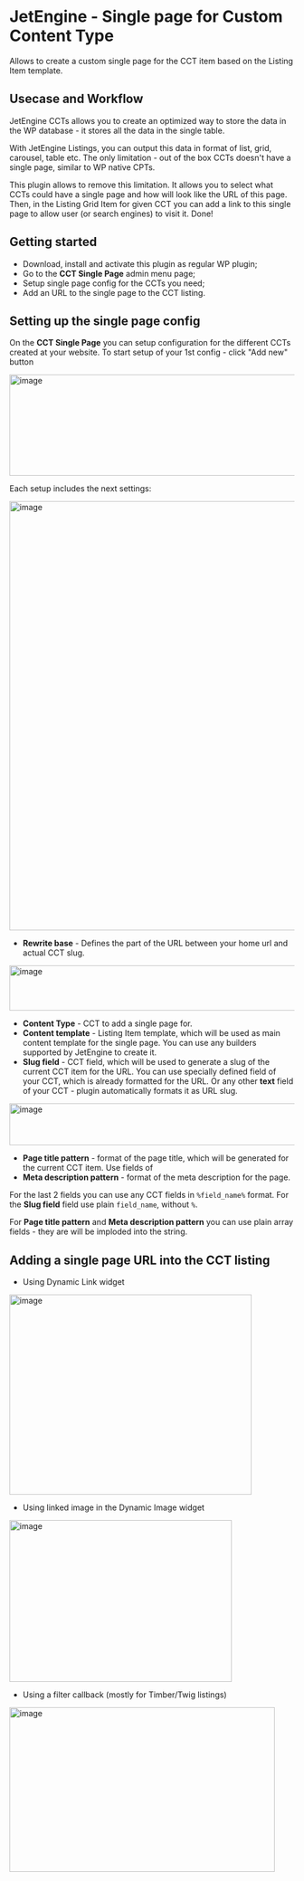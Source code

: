 # JetEngine - Single page for Custom Content Type

Allows to create a custom single page for the CCT item based on the Listing Item template.

## Usecase and Workflow

JetEngine CCTs allows you to create an optimized way to store the data in the WP database - it stores all the data in the single table.

With JetEngine Listings, you can output this data in format of list, grid, carousel, table etc. The only limitation - out of the box CCTs doesn't have a single page, similar to WP native CPTs.

This plugin allows to remove this limitation. It allows you to select what CCTs could have a single page and how will look like the URL of this page. Then, in the Listing Grid Item for given CCT you can add a link to this single page to allow user (or search engines) to visit it. Done!

## Getting started

- Download, install and activate this plugin as regular WP plugin;
- Go to the **CCT Single Page** admin menu page;
- Setup single page config for the CCTs you need;
- Add an URL to the single page to the CCT listing.

## Setting up the single page config

On the **CCT Single Page** you can setup configuration for the different CCTs created at your website. To start setup of your 1st config - click "Add new" button

<img width="1026" height="179" alt="image" src="https://github.com/user-attachments/assets/f81c8c43-80ed-4421-bbd1-4a11697e3ae4" />

Each setup includes the next settings:

<img width="1009" height="759" alt="image" src="https://github.com/user-attachments/assets/80021eaa-2879-4ffd-a9ad-4f6b7ade8421" />


- **Rewrite base** - Defines the part of the URL between your home url and actual CCT slug.
<img width="1400" height="80" alt="image" src="https://github.com/user-attachments/assets/08088ae8-2e0b-4c88-8a3e-9546036a00c1" />

- **Content Type** - CCT to add a single page for.
- **Content template** - Listing Item template, which will be used as main content template for the single page. You can use any builders supported by JetEngine to create it.
- **Slug field** - CCT field, which will be used to generate a slug of the current CCT item for the URL. You can use specially defined field of your CCT, which is already formatted for the URL. Or any other **text** field of your CCT - plugin automatically formats it as URL slug.
<img width="1538" height="74" alt="image" src="https://github.com/user-attachments/assets/9d1b92de-fb3d-4f20-8f82-b9e9b4ff7543" />

- **Page title pattern** - format of the page title, which will be generated for the current CCT item. Use fields of 
- **Meta description pattern** - format of the meta description for the page.

For the last 2 fields you can use any CCT fields in `%field_name%` format. For the **Slug field** field use plain `field_name`, without `%`.

For **Page title pattern** and **Meta description pattern** you can use plain array fields - they are will be imploded into the string.

## Adding a single page URL into the CCT listing

- Using Dynamic Link widget
<img width="428" height="354" alt="image" src="https://github.com/user-attachments/assets/e88f142b-e467-4a39-ae13-a571abda0471" />

- Using linked image in the Dynamic Image widget
<img width="393" height="286" alt="image" src="https://github.com/user-attachments/assets/75861b36-3cdc-4671-89b5-5144b96d9fe9" />

- Using a filter callback (mostly for Timber/Twig listings)
<img width="469" height="291" alt="image" src="https://github.com/user-attachments/assets/e814d796-aae0-4d12-9652-3605e869d727" />
